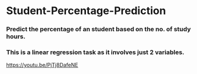 # Student-Percentage-Prediction
### Predict the percentage of an student based on the no. of study hours.
### This is a linear regression task as it involves just 2 variables.
https://youtu.be/PjTj8DafeNE
